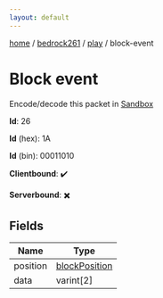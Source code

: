 ```yaml
---
layout: default
---
```


[home](/)  /  [bedrock261](/protocol/bedrock261)  /  [play](/protocol/bedrock261/play)  /  block-event

# Block event

Encode/decode this packet in [Sandbox](../../../sandbox/bedrock261#Play.BlockEvent)

**Id**: 26

**Id** (hex): 1A

**Id** (bin): 00011010

**Clientbound**: ✔️

**Serverbound**: ✖️

## Fields

Name | Type
---|---
position | [blockPosition](/protocol/bedrock261/types/block-position)
data | varint[2]
